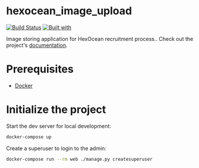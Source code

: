# hexocean_image_upload

[![Build Status](https://travis-ci.org/sunnyfloyd/hexocean_image_upload.svg?branch=master)](https://travis-ci.org/sunnyfloyd/hexocean_image_upload)
[![Built with](https://img.shields.io/badge/Built_with-Cookiecutter_Django_Rest-F7B633.svg)](https://github.com/agconti/cookiecutter-django-rest)

Image storing application for HexOcean recruitment process.. Check out the project's [documentation](http://sunnyfloyd.github.io/hexocean_image_upload/).

# Prerequisites

- [Docker](https://docs.docker.com/docker-for-mac/install/)

# Initialize the project

Start the dev server for local development:

```bash
docker-compose up
```

Create a superuser to login to the admin:

```bash
docker-compose run --rm web ./manage.py createsuperuser
```
